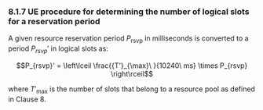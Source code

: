 ### 8.1.7 UE procedure for determining the number of logical slots for a reservation period

A given resource reservation period $P_{\text{rsvp}}$ in milliseconds is
converted to a period $P_{rsvp}'$ in logical slots as:

$$P_{rsvp}' = \left\lceil \frac{{T'}_{\max}\ }{10240\ ms} \times P_{rsvp} \right\rceil$$

where ${T'}_{\max}$ is the number of slots that belong to a resource
pool as defined in Clause 8.